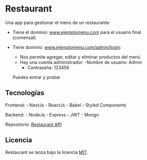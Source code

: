# Restaurant
  Una app para gestionar el menú de un restaurante:
   - Tiene el dominio: www.ejemplomenu.com para el usuario final (comensal)
   - Tiene dominio: www.ejemplomenu.com/admin/login:
      - Nos permite agregar, editar y eliminar productos del menú
      - Hay una cuenta administrador:
         -Nombre de usuario: Admin
         - Contraseña: 123456

      Puedes entrar y probar

## Tecnologías

   Frontend:
      - NextJs
      - ReactJs
      - Babel
      - Styled Components

   Backend:
      - NodeJs
      - Express
      - JWT
      - Mongo

   Repositorio: [Restaurant API](https://github.com/DanielSantos495/restauranta-api)

## Licencia
   Restaurant se lanza bajo la licencia [MIT](https://opensource.org/licenses/MIT).